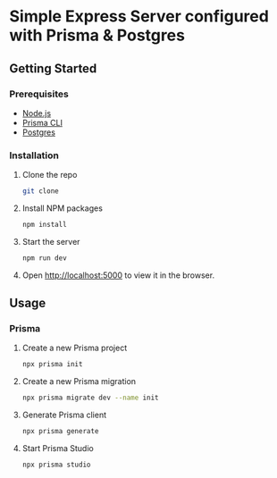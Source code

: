 # Simple Express Server configured with Prisma & Postgres

## Getting Started

### Prerequisites

- [Node.js](https://nodejs.org/en/download/)
- [Prisma CLI](https://www.prisma.io/docs/getting-started/setup-prisma/start-from-scratch-sql-typescript-postgres)
- [Postgres](https://www.postgresql.org/download/)

### Installation

1. Clone the repo
   ```sh
   git clone
    ```
2. Install NPM packages
    ```sh
    npm install
    ```
3. Start the server
    ```sh
    npm run dev
    ```
4. Open [http://localhost:5000](http://localhost:5000) to view it in the browser.

## Usage

### Prisma

1. Create a new Prisma project
    ```sh
    npx prisma init
    ```

2. Create a new Prisma migration
    ```sh
    npx prisma migrate dev --name init
    ```

3. Generate Prisma client
    ```sh
    npx prisma generate
    ```

4. Start Prisma Studio
    ```sh
    npx prisma studio
    ```
